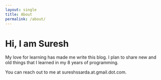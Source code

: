 ```yaml
---
layout: single
title: About
permalink: /about/
---
```

# Hi, I am Suresh

My love for learning has made me write this blog. I plan to share new and old things that I learned in my 8 years of programming.

You can reach out to me at sureshssarda.at.gmail.dot.com.
